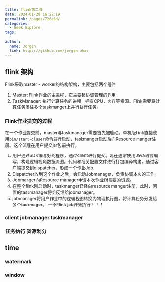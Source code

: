 ```yaml
---
title: flink第二弹
date: 2024-01-28 16:22:19
permalink: /pages/726e8d/
categories:
  - Geek Explore
tags:
  - 
author: 
  name: Jorgen
  link: https://github.com/jorgen-zhao
---
```

## flink 架构
Flink采取master - worker的结构架构，主要包括两个组件
1. Master: Flink作业的主进程，它主要起协调管理的作用
2. TaskManager: 执行计算任务的进程，拥有CPU，内存等资源。Flink需要将计算任务发往多个taskmanger上并行执行任务。

### Flink作业提交的过程
在一个作业提交前，master与taskmanager需要首先被启动。单机版flink直接使用`bin/start-cluser`命令进行启动，taskmanger启动后向Resource manger注册。这个流程在用户提交jar包前执行。
1. 用户通过SDK编写好的程序，通过client进行提交。现在通常使用Java语言编写，构建逻辑视角数据流图。代码和相关配置文件进行打包编译构建，通过客户端提交到dispatcher，形成一个作业Job.
2. Dispatcher收到这个作业之后，会启动Jobmanager，负责协调本次的工作。
3. Jobmanger向Resource manager申请本次作业所需要的资源。
4. 在整个flink刚启动时，taskmanger已经向resource manger注册，此时，闲置的taskmanager将会反馈给jobmanager。
5. jobmanager将用户作业中的逻辑视图转换为物理执行图，将计算任务分发给多个taskmager。
一个Flink job开始执行！！！

### client jobmanager taskmanager

### 任务执行 资源划分

## time 

### watermark

### window